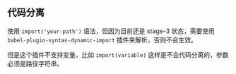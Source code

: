 ## 代码分离

使用 `import('your-path')` 语法，但因为目前还是 stage-3 状态，需要使用 `babel-plugin-syntax-dynamic-import` 插件来解析，否则不会生效。

但是这个插件不支持变量，比如 `import(variable)` 这样是不会代码分离的，参数必须是路径字符串。
